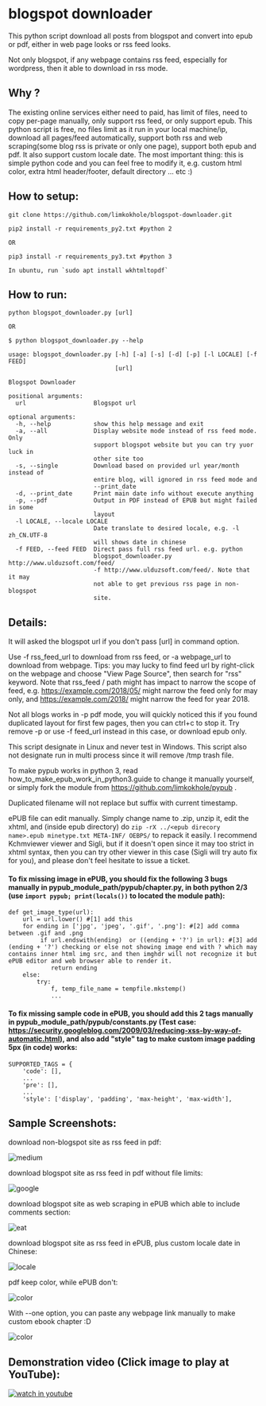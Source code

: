 # blogspot downloader

This python script download all posts from blogspot and convert into epub or pdf, either in web page looks or rss feed looks.

Not only blogspot, if any webpage contains rss feed, especially for wordpress, then it able to download in rss mode.

## Why ?

The existing online services either need to paid, has limit of files, need to copy per-page manually, only support rss feed, or only support epub. This python script is free, no files limit as it run in your local machine/ip, download all pages/feed automatically, support both rss and web scraping(some blog rss is private or only one page), support both epub and pdf. It also support custom locale date. The most important thing: this is simple python code and you can feel free to modify it, e.g. custom html color, extra html header/footer, default directory ... etc :)

## How to setup:
    git clone https://github.com/limkokhole/blogspot-downloader.git

    pip2 install -r requirements_py2.txt #python 2

    OR

    pip3 install -r requirements_py3.txt #python 3

    In ubuntu, run `sudo apt install wkhtmltopdf`

## How to run:

    python blogspot_downloader.py [url]

    OR

    $ python blogspot_downloader.py --help

    usage: blogspot_downloader.py [-h] [-a] [-s] [-d] [-p] [-l LOCALE] [-f FEED]                                                                          
                                  [url]                                                                                                                   

    Blogspot Downloader

    positional arguments:
      url                   Blogspot url

    optional arguments:
      -h, --help            show this help message and exit
      -a, --all             Display website mode instead of rss feed mode. Only
                            support blogspot website but you can try yuor luck in
                            other site too
      -s, --single          Download based on provided url year/month instead of
                            entire blog, will ignored in rss feed mode and
                            --print_date
      -d, --print_date      Print main date info without execute anything
      -p, --pdf             Output in PDF instead of EPUB but might failed in some
                            layout
      -l LOCALE, --locale LOCALE
                            Date translate to desired locale, e.g. -l zh_CN.UTF-8
                            will shows date in chinese
      -f FEED, --feed FEED  Direct pass full rss feed url. e.g. python
                            blogspot_downloader.py http://www.ulduzsoft.com/feed/
                            -f http://www.ulduzsoft.com/feed/. Note that it may
                            not able to get previous rss page in non-blogspot
                            site.


## Details:

It will asked the blogspot url if you don't pass [url] in command option.

Use -f rss_feed_url to download from rss feed, or -a webpage_url to download from webpage. Tips: you may lucky to find feed url by right-click on the webpage and choose "View Page Source", then search for "rss" keyword. Note that rss_feed / path might has impact to narrow the scope of feed, e.g. https://example.com/2018/05/ might narrow the feed only for may only, and https://example.com/2018/ might narrow the feed for year 2018.

Not all blogs works in -p pdf mode, you will quickly noticed this if you found duplicated layout for first few pages, then you can ctrl+c to stop it. Try remove -p or use -f feed_url instead in this case, or download epub only.

This script designate in Linux and never test in Windows. This script also not designate run in multi process since it will remove /tmp trash file.

To make pypub works in python 3, read how_to_make_epub_work_in_python3.guide to change it manually yourself, or simply fork the module from https://github.com/limkokhole/pypub .

Duplicated filename will not replace but suffix with current timestamp.

ePUB file can edit manually. Simply change name to .zip, unzip it, edit the xhtml, and (inside epub directory) do `zip -rX ../<epub direcory name>.epub minetype.txt META-INF/ OEBPS/` to repack it easily.  I recommend Kchmviewer viewer and Sigli, but if it doesn't open since it may too strict in xhtml syntax, then you can try other viewer in this case (Sigli will try auto fix for you), and please don't feel hesitate to issue a ticket.

#### To fix missing image in ePUB, you should fix the following 3 bugs manually in pypub_module_path/pypub/chapter.py, in both python 2/3 (use `import pypub; print(locals())` to located the module path):

    def get_image_type(url):
        url = url.lower() #[1] add this
        for ending in ['jpg', 'jpeg', '.gif', '.png']: #[2] add comma between .gif and .png
             if url.endswith(ending)  or ((ending + '?') in url): #[3] add (ending + '?') checking or else not showing image end with ? which may contains inner html img src, and then imghdr will not recognize it but ePUB editor and web browser able to render it.
                return ending
        else:
            try:
                f, temp_file_name = tempfile.mkstemp()
                ...

#### To fix missing sample code in ePUB, you should add this 2 tags manually in pypub_module_path/pypub/constants.py (Test case: https://security.googleblog.com/2009/03/reducing-xss-by-way-of-automatic.html), and also add "style" tag to make custom image padding 5px (in code) works:

    SUPPORTED_TAGS = {
        'code': [],
        ...
        'pre': [],
        ...
        'style': ['display', 'padding', 'max-height', 'max-width'], 

## Sample Screenshots:

download non-blogspot site as rss feed in pdf:  

![medium](/medium.png?raw=true "download non-blogspot site as rss feed in pdf")  

download blogspot site as rss feed in pdf without file limits:

![google](/google.png?raw=true "download blogspot site as rss feed in pdf without file limits")  

download blogspot site as web scraping in ePUB which able to include comments section:

![eat](/eat.png?raw=true "download blogspot site as web scraping in ePUB")

download blogspot site as rss feed in ePUB, plus custom locale date in Chinese:  

![locale](/locale.png?raw=true "download blogspot site as rss feed in ePUB, plus custom locale")

pdf keep color, while ePUB don't:  

![color](/color.png?raw=true "pdf keep color, while ePUB don't")

With --one option, you can paste any webpage link manually to make custom ebook chapter :D

![color](/perl.png?raw=true "You can even paste any webpage link to create a nice ePUB ebook :D")

## Demonstration video (Click image to play at YouTube): ##
[![watch in youtube](https://i.ytimg.com/vi/B6QzTmMglEo/hqdefault.jpg)](https://www.youtube.com/watch?v=B6QzTmMglEo "Blogspot_downloader")


